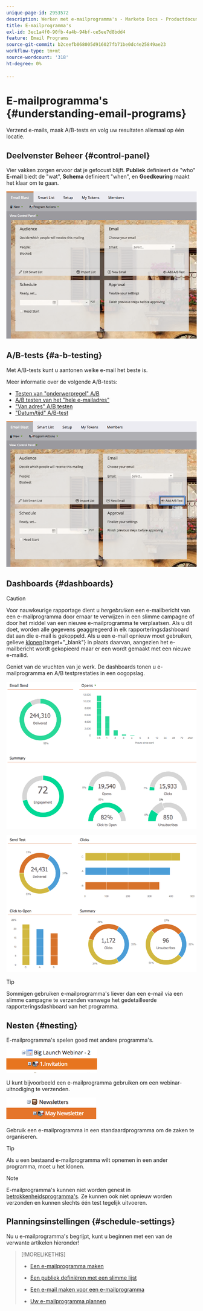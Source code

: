 ```yaml
---
unique-page-id: 2953572
description: Werken met e-mailprogramma's - Marketo Docs - Productdocumentatie
title: E-mailprogramma's
exl-id: 3ec1a4f0-90fb-4a4b-94bf-ce5ee7d8bdd4
feature: Email Programs
source-git-commit: b2ceefb068005d916027fb71be0dc4e25849ae23
workflow-type: tm+mt
source-wordcount: '318'
ht-degree: 0%

---
```


# E-mailprogramma&#39;s {#understanding-email-programs}

Verzend e-mails, maak A/B-tests en volg uw resultaten allemaal op één locatie.

## Deelvenster Beheer {#control-panel}

Vier vakken zorgen ervoor dat je gefocust blijft. **Publiek** definieert de &quot;who&quot; **E-mail** biedt de &quot;wat&quot;, **Schema** definieert &quot;when&quot;, en **Goedkeuring** maakt het klaar om te gaan.

![](assets/emailprogram.png)

## A/B-tests {#a-b-testing}

Met A/B-tests kunt u aantonen welke e-mail het beste is.

Meer informatie over de volgende A/B-tests:

* [Testen van &quot;onderwerpregel&quot; A/B](/help/marketo/product-docs/email-marketing/email-programs/email-program-actions/email-test-a-b-test/use-subject-line-a-b-testing.md)
* [A/B testen van het &quot;hele e-mailadres&quot;](/help/marketo/product-docs/email-marketing/email-programs/email-program-actions/email-test-a-b-test/use-whole-email-a-b-testing.md)
* [&quot;Van adres&quot; A/B testen](/help/marketo/product-docs/email-marketing/email-programs/email-program-actions/email-test-a-b-test/use-from-address-a-b-testing.md)
* [&quot;Datum/tijd&quot; A/B-test](/help/marketo/product-docs/email-marketing/email-programs/email-program-actions/email-test-a-b-test/use-date-time-a-b-testing.md)

![](assets/abtesthighlight.png)

## Dashboards {#dashboards}

>[!CAUTION]
>
>Voor nauwkeurige rapportage dient u _hergebruiken_ een e-mailbericht van een e-mailprogramma door ernaar te verwijzen in een slimme campagne of door het middel van een nieuwe e-mailprogramma te verplaatsen. Als u dit doet, worden alle gegevens geaggregeerd in elk rapporteringsdashboard dat aan die e-mail is gekoppeld. Als u een e-mail opnieuw moet gebruiken, gelieve [klonen](/help/marketo/product-docs/core-marketo-concepts/programs/working-with-programs/clone-an-asset-in-a-program.md){target="_blank"} in plaats daarvan, aangezien het e-mailbericht wordt gekopieerd maar er een wordt gemaakt met een nieuwe e-mailid.

Geniet van de vruchten van je werk. De dashboards tonen u e-mailprogramma en A/B testprestaties in een oogopslag.

![](assets/image2015-4-27-11-3a38-3a41.png)

![](assets/image2015-4-27-11-3a38-3a27.png)

>[!TIP]
>
>Sommigen gebruiken e-mailprogramma&#39;s liever dan een e-mail via een slimme campagne te verzenden vanwege het gedetailleerde rapporteringsdashboard van het programma.

## Nesten {#nesting}

E-mailprogramma&#39;s spelen goed met andere programma&#39;s.

![](assets/image2015-4-27-11-3a49-3a22.png)

U kunt bijvoorbeeld een e-mailprogramma gebruiken om een webinar-uitnodiging te verzenden.

![](assets/image2015-4-27-12-3a20-3a40.png)

Gebruik een e-mailprogramma in een standaardprogramma om de zaken te organiseren.

>[!TIP]
>
>Als u een bestaand e-mailprogramma wilt opnemen in een ander programma, moet u het klonen.

>[!NOTE]
>
>E-mailprogramma&#39;s kunnen niet worden genest in [betrokkenheidsprogramma&#39;s](/help/marketo/getting-started/quick-wins/drip-drip-nurture.md). Ze kunnen ook niet opnieuw worden verzonden en kunnen slechts één test tegelijk uitvoeren.

## Planningsinstellingen {#schedule-settings}

Nu u e-mailprogramma&#39;s begrijpt, kunt u beginnen met een van de verwante artikelen hieronder!

>[!MORELIKETHIS]
>
>* [Een e-mailprogramma maken](/help/marketo/product-docs/email-marketing/email-programs/creating-an-email-program/create-an-email-program.md)
>
>* [Een publiek definiëren met een slimme lijst](/help/marketo/product-docs/email-marketing/email-programs/managing-people-in-email-programs/define-an-audience-with-a-smart-list.md)
>* [Een e-mail maken voor een e-mailprogramma](/help/marketo/product-docs/email-marketing/email-programs/email-program-actions/create-an-email-for-an-email-program.md)
>* [Uw e-mailprogramma plannen](/help/marketo/product-docs/email-marketing/email-programs/email-program-actions/schedule-your-email-program.md)
